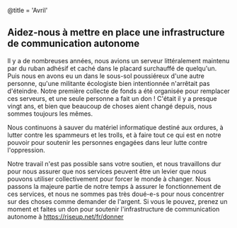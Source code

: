 @title = 'Avril'


Aidez-nous à mettre en place une infrastructure de communication autonome
-------------------------------------------

Il y a de nombreuses années, nous avions un serveur littéralement maintenu par du ruban adhésif et caché dans le placard surchauffé de quelqu'un. Puis nous en avons eu un dans le sous-sol poussiéreux d'une autre personne, qu'une militante écologiste bien intentionnée n'arrêtait pas d'éteindre. Notre première collecte de fonds a été organisée pour remplacer ces serveurs, et une seule personne a fait un don ! C'était il y a presque vingt ans, et bien que beaucoup de choses aient changé depuis, nous sommes toujours les mêmes. 

Nous continuons à sauver du matériel informatique destiné aux ordures, à lutter contre les spammeurs et les trolls, et à faire tout ce qui est en notre pouvoir pour soutenir les personnes engagées dans leur lutte contre l'oppression. 

Notre travail n'est pas possible sans votre soutien, et nous travaillons dur pour nous assurer que nos services peuvent être un levier que nous pouvons utiliser collectivement pour forcer le monde à changer. Nous passons la majeure partie de notre temps à assurer le fonctionnement de ces services, et nous ne sommes pas très doué-e-s pour nous concentrer sur des choses comme demander de l'argent. Si vous le pouvez, prenez un moment et faites un don pour soutenir l'infrastructure de communication autonome à https://riseup.net/fr/donner